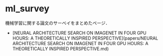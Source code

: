 # ml_survey

機械学習に関する論文のサーベイをまとめたページ．

- [NEURAL ARCHITECTURE SEARCH ON IMAGENET IN FOUR GPU HOURS: A THEORETICALLY INSPIRED PERSPECTIVE](papers/NEURAL ARCHITECTURE SEARCH ON IMAGENET IN FOUR GPU HOURS: A THEORETICALLY INSPIRED PERSPECTIVE.md)